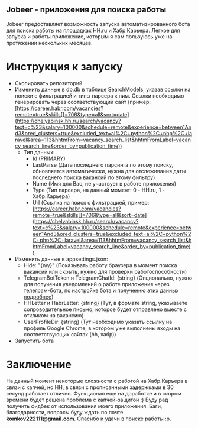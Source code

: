 ## Jobeer - приложения для поиска работы

Jobeer предоставляет возможность запуска автоматизированного бота для поиска работы на площадках HH.ru и Хабр.Карьера.
Легкое для запуска и работы приложение, которым я сам пользуюсь уже на протяжении нескольких месяцев.

# Инструкция к запуску

- Скопировать репозиторий
- Изменить данные в db.db в таблице SearchModels, указав ссылки на поиски с фильтрацией и типы парсера к ним. Ccылки необходимо генерировать через соответствующий сайт (пример: [https://career.habr.com/vacancies?remote=true&skills[]=706&type=all&sort=date](https://chelyabinsk.hh.ru/search/vacancy?text=c%23&salary=100000&schedule=remote&experience=between1And3&ored_clusters=true&excluded_text=ai%2C+python%2C+php%2C+laravel&area=113&hhtmFrom=vacancy_search_list&hhtmFromLabel=vacancy_search_line&order_by=publication_time))
  - Тип данных:
    -  Id (PRIMARY)
    -  LastParse (Дата последнего парсинга по этому поиску, обновляется автоматически, нужна для отслеживания даты последнего поиска вакансий по этому фильтру)
    -  Name (Имя для Вас, не участвует в работе приложения)
    -  Type (Тип парсера, на данный момент: 0 - HH.ru, 1 - Хабр.Карьера)
    -  Url (Ссылка на поиск с фильтрацией, пример: [https://career.habr.com/vacancies?remote=true&skills[]=706&type=all&sort=date](https://chelyabinsk.hh.ru/search/vacancy?text=c%23&salary=100000&schedule=remote&experience=between1And3&ored_clusters=true&excluded_text=ai%2C+python%2C+php%2C+laravel&area=113&hhtmFrom=vacancy_search_list&hhtmFromLabel=vacancy_search_line&order_by=publication_time))
- Изменить данные в appsettings.json:
  - Hide: "{n\y}" (Показывать работу браузера в момент поиска вакансий или скрыть, нужно для проверки работоспособности)
  - TelegramBotToken и TelegramChatId: {string} (Опционально, нужно для получения уведомлений о работе приложения через телеграм-бота, по настройке бота и получению этих данных [подробнее](https://core.telegram.org/bots/api))
  - HHLetter и HabrLetter: {string} (Тут, в формате string, указываете сопроводительное письмо, которое будет отправлено вместе с откликом на вакансию)
  - UserProfileDir: {string} (Тут необходимо указать ссылку на профиль Google Chrome, в котором уже выполнены входы на соответствующих сайтах (hh, хабр))
- Запустить бота

# Заключение

На данный момент некоторые сложности с работой на Хабр.Карьера в связи с капчей, но HH, в связи с прописанными задержками в 30 секунд работает отлично. Функционал еще на доработке и в скором времени будет решена проблема с капчей-защитой :)
Буду рад получить фидбек от использования моего приложения. Баги, благодарности, вопросы буду ждать по почте <b>komkov222111@gmail.com</b>. Спасибо и удачи в поиске работы :p.
